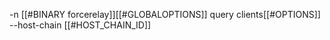 -n [[#BINARY forcerelay]][[#GLOBALOPTIONS]] query clients[[#OPTIONS]] --host-chain [[#HOST_CHAIN_ID]]
